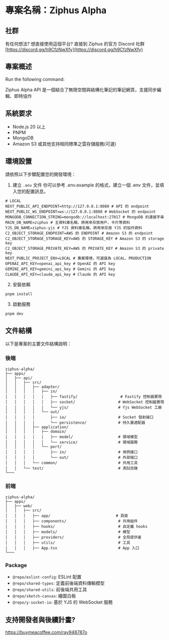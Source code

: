 # 專案名稱：Ziphus Alpha

## 社群
有任何想法?
想直接使用這個平台?
直接到 Ziphus 的官方 Discord 社群
[https://discord.gg/h9CfzNwXfy](https://discord.gg/h9CfzNwXfy)

## 專案概述

Run the following command:

Ziphus Alpha API 是一個結合了無限空間與結構化筆記的筆記網頁，支援同步編輯、即時協作

## 系統要求

- Node.js 20 以上
- PNPM
- MongoDB
- Amazon S3 或其他支持相同標準之雲存儲服務(可選)

## 環境設置

請依照以下步驟配置您的開發環境：

1. 建立 `.env` 文件
   你可以參考 .env.example 的格式，建立一個 .env 文件，並填入您的配置訊息。

```shell
# LOCAL
NEXT_PUBLIC_API_ENDPOINT=http://127.0.0.1:8080 # API 的 endpoint
NEXT_PUBLIC_WS_ENDPOINT=ws://127.0.0.1:8080 # WebSocket 的 endpoint
MONGODB_CONNECTION_STRING=mongodb://localhost:27017 # MongoDB 的連接字串
MAIN_DB_NAME=ziphus # 主資料庫名稱，將用來存放用戶、卡片等資料
YJS_DB_NAME=ziphus-yjs # YJS 資料庫名稱，將用來存放 YJS 的協作資料
C2_OBJECT_STORAGE_ENDPOINT=AWS 的 ENDPOINT # Amazon S3 的 endpoint
C2_OBJECT_STORAGE_STORAGE_KEY=AWS 的 STORAGE_KEY # Amazon S3 的 storage key
C2_OBJECT_STORAGE_PRIVATE_KEY=AWS 的 PRIVATE_KEY # Amazon S3 的 private key
NEXT_PUBLIC_PROJECT_ENV=LOCAL # 專案環境，可選值為 LOCAL、PRODUCTION
OPENAI_API_KEY=openai_api_key # OpenAI 的 API key
GEMINI_API_KEY=gemini_api_key # Gemini 的 API key
CLAUDE_API_KEY=claude_api_key # Claude 的 API key
```

2. 安裝依賴

```shell
pnpm install
```

3. 啟動服務

```shell
pnpm dev
```

## 文件結構

以下是專案的主要文件結構說明：

### 後端

```
ziphus-alpha/
├── apps/
│   ├── api/
│   │   ├── src/
│   │   │   ├── adapter/
│   │   │   │   ├── in/
│   │   │   │   │   ├── fastify/                   # Fastify 控制器實現
│   │   │   │   │   ├── socket/                   # WebSocket 控制器實現
│   │   │   │   │   └── yjs/                      # Yjs WebSocket 工廠
│   │   │   │   └── out/
│   │   │   │       ├── io/                       # Socket 發射接口
│   │   │   │       └── persistence/              # 持久層適配器
│   │   │   ├── application/
│   │   │   │   ├── domain/
│   │   │   │   │   ├── model/                    # 領域模型
│   │   │   │   │   └── service/                  # 領域服務
│   │   │   │   └── port/
│   │   │   │       ├── in/                       # 用例接口
│   │   │   │       └── out/                      # 外部端口
│   │   │   └── common/                           # 共用工具
│   │   └── test/                                 # 測試目錄
└───
```

### 前端

```
ziphus-alpha/
├── apps/
│   ├── web/
│   │   ├── src/
│   │   │   ├── app/                             # 頁面
│   │   │   ├── components/                       # 共用組件
│   │   │   ├── hooks/                            # 自定義 hooks
│   │   │   ├── models/                           # 模型
│   │   │   ├── providers/                        # 全局提供者
│   │   │   ├── utils/                            # 工具
│   │   │   ├── App.tsx                           # App 入口
└───
```

### Package

- `@repo/eslint-config`: ESLint 配置
- `@repo/shared-types`: 定義前後端資料傳輸模型
- `@repo/shared-utils`: 前後端共用工具
- `@repo/sketch-canvas`: 繪圖白板
- `@repo/y-socket-io`: 基於 YJS 的 WebSocket 服務

## 支持開發者與後續計畫?
https://buymeacoffee.com/ray948787o
